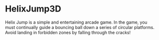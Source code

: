 # HelixJump3D
Helix Jump is a simple and entertaining arcade game. In the game, you must continually guide a bouncing ball down a series of circular platforms. Avoid landing in forbidden zones by falling through the cracks!
